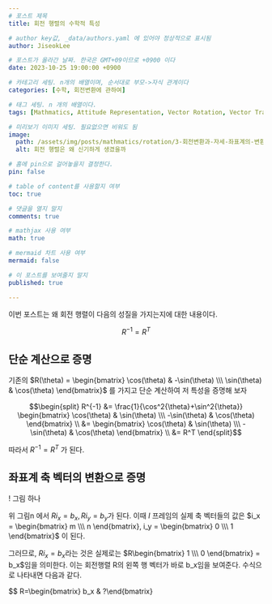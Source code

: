 ```yaml
---
# 포스트 제목
title: 회전 행렬의 수학적 특성

# author key값, _data/authors.yaml 에 있어야 정상적으로 표시됨
author: JiseokLee

# 포스트가 올라간 날짜. 한국은 GMT+09이므로 +0900 이다
date: 2023-10-25 19:00:00 +0900 

# 카테고리 세팅. n개의 배열이며, 순서대로 부모->자식 관계이다
categories: [수학, 회전변환에 관하여]

# 태그 세팅. n 개의 배열이다.
tags: [Mathmatics, Attitude Representation, Vector Rotation, Vector Transform]

# 미리보기 이미지 세팅. 필요없으면 비워도 됨
image:
  path: /assets/img/posts/mathmatics/rotation/3-회전변환과-자세-좌표계의-변환/jacket.png
  alt: 회전 행렬은 왜 신기하게 생겼을까

# 홈에 pin으로 걸어놓을지 결정한다.
pin: false

# table of content를 사용할지 여부
toc: true

# 댓글을 열지 말지
comments: true

# mathjax 사용 여부
math: true

# mermaid 차트 사용 여부
mermaid: false

# 이 포스트를 보여줄지 말지
published: true

---
```


이번 포스트는 왜 회전 행렬이 다음의 성질을 가지는지에 대한 내용이다.

$$\begin{equation}
R^{-1} = R^T 
\end{equation}$$

## 단순 계산으로 증명

기존의 $R(\theta) = \begin{bmatrix} \cos(\theta) & -\sin(\theta) \\\ \sin(\theta) & \cos(\theta) \end{bmatrix}$ 를 가지고 단순 계산하여 저 특성을 증명해 보자

$$\begin{split}
  R^{-1} &= \frac{1}{\cos^2{\theta}+\sin^2{\theta}} \begin{bmatrix} \cos(\theta) & \sin(\theta) \\\ -\sin(\theta) & \cos(\theta) \end{bmatrix} \\
  &= \begin{bmatrix} \cos(\theta) & \sin(\theta) \\\ -\sin(\theta) & \cos(\theta) \end{bmatrix} \\
  &= R^T
\end{split}$$

따라서 $R^{-1} = R^T$ 가 된다. 

## 좌표계 축 벡터의 변환으로 증명

! 그림 하나

위 그림n 에서 $Ri_x = b_x, Ri_y = b_y$가 된다. 이때 $I$ 프레임의 실제 축 벡터들의 값은 $i_x = \begin{bmatrix} m \\\ n \end{bmatrix}, i_y = \begin{bmatrix} 0 \\\ 1 \end{bmatrix}$ 이 된다. 

그러므로, $Ri_x = b_x$라는 것은 실제로는 $R\begin{bmatrix} 1 \\\ 0 \end{bmatrix} = b_x$임을 의미한다. 이는 회전행렬 R의 왼쪽 행 벡터가 바로 b_x임을 보여준다. 수식으로 나타내면 다음과 같다. 

$$ R=\begin{bmatrix} b_x & ?\end{bmatrix}

